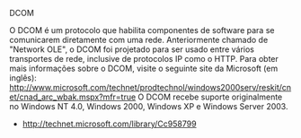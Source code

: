 DCOM

O DCOM é um protocolo que habilita componentes de software para se comunicarem diretamente com uma rede. Anteriormente chamado de "Network OLE", o DCOM foi projetado para ser usado entre vários transportes de rede, inclusive de protocolos IP como o HTTP. Para obter mais informações sobre o DCOM, visite o seguinte site da Microsoft (em inglês): http://www.microsoft.com/technet/prodtechnol/windows2000serv/reskit/cnet/cnad_arc_wbak.mspx?mfr=true
O DCOM recebe suporte originalmente no Windows NT 4.0, Windows 2000, Windows XP e Windows Server 2003.

* http://technet.microsoft.com/library/Cc958799
